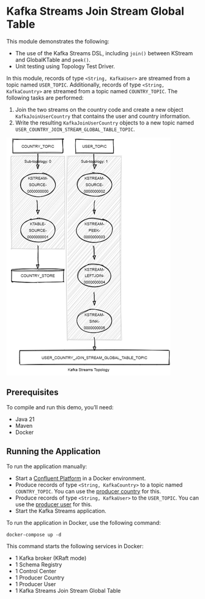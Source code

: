 # Kafka Streams Join Stream Global Table

This module demonstrates the following:

- The use of the Kafka Streams DSL, including `join()` between KStream and GlobalKTable and `peek()`.
- Unit testing using Topology Test Driver.

In this module, records of type `<String, KafkaUser>` are streamed from a topic named `USER_TOPIC`.
Additionally, records of type `<String, KafkaCountry>` are streamed from a topic named `COUNTRY_TOPIC`.
The following tasks are performed:

1. Join the two streams on the country code and create a new object `KafkaJoinUserCountry` that contains the user
   and country information.
2. Write the resulting `KafkaJoinUserCountry` objects to a new topic
   named `USER_COUNTRY_JOIN_STREAM_GLOBAL_TABLE_TOPIC`.

![topology.png](topology.png)

## Prerequisites

To compile and run this demo, you’ll need:

- Java 21
- Maven
- Docker

## Running the Application

To run the application manually:

- Start a [Confluent Platform](https://docs.confluent.io/platform/current/quickstart/ce-docker-quickstart.html#step-1-download-and-start-cp) in a Docker environment.
- Produce records of type `<String, KafkaCountry>` to a topic named `COUNTRY_TOPIC`. You can use the [producer country](../specific-producers/kafka-streams-producer-country) for this.
- Produce records of type `<String, KafkaUser>` to the `USER_TOPIC`. You can use the [producer user](../specific-producers/kafka-streams-producer-user) for this.
- Start the Kafka Streams application.

To run the application in Docker, use the following command:

```console
docker-compose up -d
```

This command starts the following services in Docker:

- 1 Kafka broker (KRaft mode)
- 1 Schema Registry
- 1 Control Center
- 1 Producer Country
- 1 Producer User
- 1 Kafka Streams Join Stream Global Table
